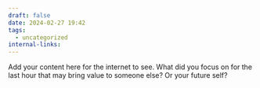 ```yaml
---
draft: false
date: 2024-02-27 19:42
tags:
  - uncategorized
internal-links:
---
```



Add your content here for the internet to see.
What did you focus on for the last hour that may bring value to someone else? 
Or your future self?





